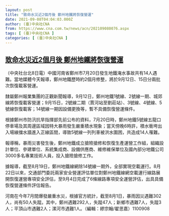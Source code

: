 ```yaml
---
layout: post
title: "致命水災近2個月後 鄭州地鐵將恢復營運"
date: 2021-09-08T04:04:03.000Z
author: (臺)中央社CNA
from: https://www.cna.com.tw/news/acn/202109080076.aspx
tags: [ (臺)中央社CNA ]
categories: [ (臺)中央社CNA ]
---
```

<!--1631073843000-->
[致命水災近2個月後 鄭州地鐵將恢復營運](https://www.cna.com.tw/news/acn/202109080076.aspx)
------

<div>
<div></div><div class="paragraph"><p>（中央社台北8日電）中國河南省鄭州市7月20日發生地鐵淹水事故共有14人遇難。當地媒體今天報導，鄭州地鐵歷時約2個月修整，將於9月12日、15日分兩批次恢復載客營運。</p><p>隸屬鄭州報業集團的正觀新聞報導，9月12日，鄭州地鐵1號線、2號線一期、城郊線將恢復載客營運；9月15日，2號線二期（賈河站至劉莊站）、3號線、4號線、5號線恢復載客；14號線一期因設備更換等，暫不具備恢復營運條件。</p><p>根據鄭州市防汛抗旱指揮部先前公布的資料，7月20日時，鄭州地鐵5號線五龍口停車場及其周邊區域因特大暴雨發生嚴重積水現象；當天傍晚6時許，積水衝垮出入場線擋水牆進入正線區間，導致5號線一列列車被洪水圍困，共造成14人罹難。</p><p>報導稱，暴雨災害發生後，鄭州地鐵成立搶險搶修和恢復生產運營工作組，組織設計單位、參建單位、系統集成商、設備供應商、維修維保單位及國內部分地鐵公司3000多名專業技術人員，投入搶險搶修工作。</p><p>據報導，截至8月19日，鄭州地鐵線網除14號線一期外，全部實現空載運行。8月22日以來，交通部門委託兩家安全營運評估單位對鄭州地鐵線網空載運行線路展開恢復運營專項安全評估，至9月4日完成了6條線路專項安全運營評估，出具具備恢復營運條件評估報告。</p><p>河南在今年7月間爆發嚴重水災，根據官方統計，截至8月1日，暴雨因災遇難302人，尚有50人失蹤。其中，鄭州遇難292人，失蹤47人；新鄉市遇難7人，失蹤3人；平頂山市遇難2人；漯河市遇難1人。（編輯：繆宗翰/翟思嘉）1100908</p></div>
</div>
